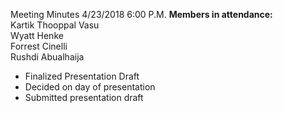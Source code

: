 Meeting Minutes 4/23/2018 6:00 P.M. 
**Members in attendance:**  
Kartik Thooppal Vasu  
Wyatt Henke  
Forrest Cinelli  
Rushdi Abualhaija  

- Finalized Presentation Draft
- Decided on day of presentation
- Submitted presentation draft